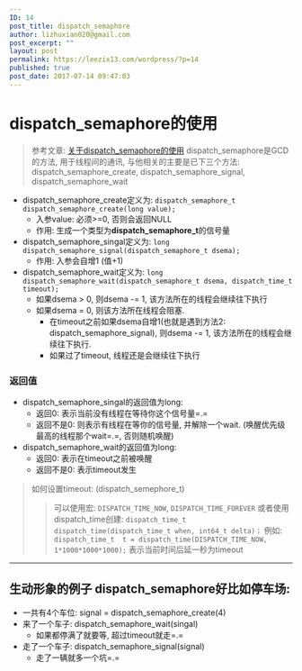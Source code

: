 ```yaml
---
ID: 14
post_title: dispatch_semaphore
author: lizhuxian020@gmail.com
post_excerpt: ""
layout: post
permalink: https://leezix13.com/wordpress/?p=14
published: true
post_date: 2017-07-14 09:47:03
---
```

# dispatch_semaphore的使用

> 参考文章: [关于dispatch_semaphore的使用][1]  dispatch_semaphore是GCD的方法, 用于线程间的通讯, 与他相关的主要是已下三个方法: dispatch_semaphore_create, dispatch_semaphore_signal, dispatch_semaphore_wait 
*   dispatch_semaphore_create定义为: `dispatch_semaphore_t dispatch_semaphore_create(long value);` 
    *   入参value: 必须>=0, 否则会返回NULL
    *   作用: 生成一个类型为**dispatch_semaphore_t**的信号量
*   dispatch_semaphore_singal定义为: `long
dispatch_semaphore_signal(dispatch_semaphore_t dsema);` 
    *   作用: 入参会自增1 (值+1)
*   dispatch_semaphore_wait定义为: `long
dispatch_semaphore_wait(dispatch_semaphore_t dsema, dispatch_time_t timeout);` 
    *   如果dsema > 0, 则dsema -= 1, 该方法所在的线程会继续往下执行
    *   如果dsema = 0, 则该方法所在线程会阻塞. 
        *   在timeout之前如果dsema自增1(也就是遇到方法2: dispatch_semaphore_signal), 则dsema -= 1, 该方法所在的线程会继续往下执行. 
        *   如果过了timeout, 线程还是会继续往下执行

### 返回值

*   dispatch_semaphore_singal的返回值为long: 
    *   返回0: 表示当前没有线程在等待你这个信号量=.=
    *   返回不是0: 则表示有线程在等你的信号量, 并解除一个wait. (唤醒优先级最高的线程那个wait=.=, 否则随机唤醒)
*   dispatch_semaphore_wait的返回值为long: 
    *   返回0: 表示在timeout之前被唤醒
    *   返回不是0: 表示timeout发生

> 如何设置timeout: (dispatch_semephore_t) 
> > 可以使用宏: `DISPATCH_TIME_NOW`, `DISPATCH_TIME_FOREVER` 或者使用dispatch_time创建: `dispatch_time_t dispatch_time(dispatch_time_t when, int64_t delta)；` 例如: `dispatch_time_t  t = dispatch_time(DISPATCH_TIME_NOW, 1*1000*1000*1000);` 表示当前时间后延一秒为timeout 
* * *

## 生动形象的例子 dispatch_semaphore好比如停车场: 

*   一共有4个车位: signal = dispatch_semaphore_create(4)
*   来了一个车子: dispatch_semaphore_wait(singal) 
    *   如果都停满了就要等, 超过timeout就走=.= 
*   走了一个车子: dispatch_semaphore_signal(signal) 
    *   走了一辆就多一个坑=.=

 [1]: http://www.cnblogs.com/snailHL/p/3906112.html